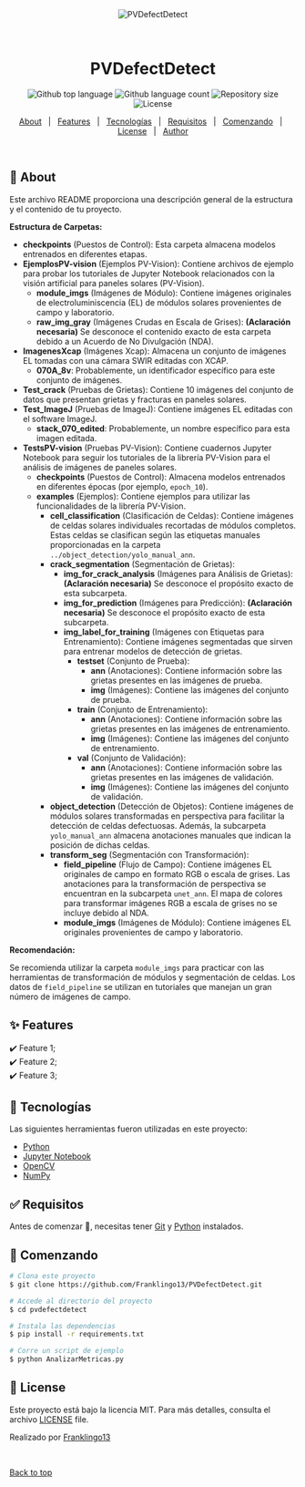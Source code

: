 <div align="center" id="top"> 
  <img src="./.github/app.gif" alt="PVDefectDetect" />

  &#xa0;

  <!-- <a href="https://pvdefectdetect.netlify.app">Demo</a> -->
</div>

<h1 align="center">PVDefectDetect</h1>

<p align="center">
  <img alt="Github top language" src="https://img.shields.io/github/languages/top/Franklingo13/PVDefectDetect?color=56BEB8">

  <img alt="Github language count" src="https://img.shields.io/github/languages/count/Franklingo13/PVDefectDetect?color=56BEB8">

  <img alt="Repository size" src="https://img.shields.io/github/repo-size/Franklingo13/PVDefectDetect?color=56BEB8">

  <img alt="License" src="https://img.shields.io/github/license/Franklingo13/PVDefectDetect?color=56BEB8">

  <!-- <img alt="Github issues" src="https://img.shields.io/github/issues/Franklingo13/PVDefectDetect?color=56BEB8" /> -->

  <!-- <img alt="Github forks" src="https://img.shields.io/github/forks/Franklingo13/PVDefectDetect?color=56BEB8" /> -->

  <!-- <img alt="Github stars" src="https://img.shields.io/github/stars/Franklingo13/PVDefectDetect?color=56BEB8" /> -->
</p>

<!-- Status -->

<!-- <h4 align="center"> 
	🚧  PVDefectDetect 🚀 Bajo construcción...  🚧
</h4> 

<hr> -->

<p align="center">
  <a href="#dart-about">About</a> &#xa0; | &#xa0; 
  <a href="#sparkles-features">Features</a> &#xa0; | &#xa0;
  <a href="#rocket-tecnologías">Tecnologías</a> &#xa0; | &#xa0;
  <a href="#white_check_mark-requisitos">Requisitos</a> &#xa0; | &#xa0;
  <a href="#checkered_flag-comenzando">Comenzando</a> &#xa0; | &#xa0;
  <a href="#memo-license">License</a> &#xa0; | &#xa0;
  <a href="https://github.com/Franklingo13" target="_blank">Author</a>
</p>

<br>

## :dart: About ##


Este archivo README proporciona una descripción general de la estructura y el contenido de tu proyecto.

**Estructura de Carpetas:**

* **checkpoints** (Puestos de Control): Esta carpeta almacena modelos entrenados en diferentes etapas. 
* **EjemplosPV-vision** (Ejemplos PV-Vision): Contiene archivos de ejemplo para probar los tutoriales de Jupyter Notebook relacionados con la visión artificial para paneles solares (PV-Vision).
    * **module_imgs** (Imágenes de Módulo): Contiene imágenes originales de electroluminiscencia (EL) de módulos solares provenientes de campo y laboratorio.
    * **raw_img_gray** (Imágenes Crudas en Escala de Grises):  **(Aclaración necesaria)** Se desconoce el contenido exacto de esta carpeta debido a un Acuerdo de No Divulgación (NDA).
* **ImagenesXcap** (Imágenes Xcap): Almacena un conjunto de imágenes EL tomadas con una cámara SWIR editadas con XCAP.
    * **070A_8v**: Probablemente, un identificador específico para este conjunto de imágenes.
* **Test_crack** (Pruebas de Grietas): Contiene 10 imágenes del conjunto de datos que presentan grietas y fracturas en paneles solares.
* **Test_ImageJ** (Pruebas de ImageJ): Contiene imágenes EL editadas con el software ImageJ.
    * **stack_070_edited**: Probablemente, un nombre específico para esta imagen editada.
* **TestsPV-vision** (Pruebas PV-Vision): Contiene cuadernos Jupyter Notebook para seguir los tutoriales de la librería PV-Vision para el análisis de imágenes de paneles solares.
    * **checkpoints** (Puestos de Control): Almacena modelos entrenados en diferentes épocas (por ejemplo, `epoch_10`). 
    * **examples** (Ejemplos): Contiene ejemplos para utilizar las funcionalidades de la librería PV-Vision.
        * **cell_classification** (Clasificación de Celdas): Contiene imágenes de celdas solares individuales recortadas de módulos completos. Estas celdas se clasifican según las etiquetas manuales proporcionadas en la carpeta `../object_detection/yolo_manual_ann`. 
        * **crack_segmentation** (Segmentación de Grietas): 
            * **img_for_crack_analysis** (Imágenes para Análisis de Grietas): **(Aclaración necesaria)** Se desconoce el propósito exacto de esta subcarpeta.
            * **img_for_prediction** (Imágenes para Predicción): **(Aclaración necesaria)** Se desconoce el propósito exacto de esta subcarpeta.
            * **img_label_for_training** (Imágenes con Etiquetas para Entrenamiento): Contiene imágenes segmentadas que sirven para entrenar modelos de detección de grietas. 
                * **testset** (Conjunto de Prueba): 
                    * **ann** (Anotaciones): Contiene información sobre las grietas presentes en las imágenes de prueba.
                    * **img** (Imágenes): Contiene las imágenes del conjunto de prueba.
                * **train** (Conjunto de Entrenamiento): 
                    * **ann** (Anotaciones): Contiene información sobre las grietas presentes en las imágenes de entrenamiento.
                    * **img** (Imágenes): Contiene las imágenes del conjunto de entrenamiento.
                * **val** (Conjunto de Validación): 
                    * **ann** (Anotaciones): Contiene información sobre las grietas presentes en las imágenes de validación.
                    * **img** (Imágenes): Contiene las imágenes del conjunto de validación.
        * **object_detection** (Detección de Objetos): Contiene imágenes de módulos solares transformadas en perspectiva para facilitar la detección de celdas defectuosas. Además, la subcarpeta `yolo_manual_ann` almacena anotaciones manuales que indican la posición de dichas celdas.
        * **transform_seg** (Segmentación con Transformación): 
            * **field_pipeline** (Flujo de Campo): Contiene imágenes EL originales de campo en formato RGB o escala de grises. Las anotaciones para la transformación de perspectiva se encuentran en la subcarpeta `unet_ann`. El mapa de colores para transformar imágenes RGB a escala de grises no se incluye debido al NDA.
            * **module_imgs** (Imágenes de Módulo): Contiene imágenes EL originales provenientes de campo y laboratorio.

**Recomendación:**

Se recomienda utilizar la carpeta `module_imgs` para practicar con las herramientas de transformación de módulos y segmentación de celdas. Los datos de `field_pipeline` se utilizan en tutoriales que manejan un gran número de imágenes de campo.



## :sparkles: Features ##

:heavy_check_mark: Feature 1;\
:heavy_check_mark: Feature 2;\
:heavy_check_mark: Feature 3;

## :rocket: Tecnologías ##

Las siguientes herramientas fueron utilizadas en este proyecto:

- [Python](https://www.python.org/)
- [Jupyter Notebook](https://jupyter.org/)
- [OpenCV](https://opencv.org/)
- [NumPy](https://numpy.org/)

## :white_check_mark: Requisitos ##

Antes de comenzar :checkered_flag:, necesitas tener [Git](https://git-scm.com) y [Python](https://www.python.org/) instalados.

## :checkered_flag: Comenzando ##

```bash
# Clona este proyecto
$ git clone https://github.com/Franklingo13/PVDefectDetect.git

# Accede al directorio del proyecto
$ cd pvdefectdetect

# Instala las dependencias
$ pip install -r requirements.txt

# Corre un script de ejemplo
$ python AnalizarMetricas.py
```

## :memo: License ##

Este proyecto está bajo la licencia MIT. Para más detalles, consulta el archivo [LICENSE](https://github.com/Franklingo13/PVDefectDetect/blob/839f48570a84f0ec2ab96b3bccbd602e0f8ebfb5/LICENSE) file.

 
Realizado por [Franklingo13](https://github.com/Franklingo13)

&#xa0;

<a href="#top">Back to top</a>
